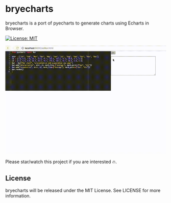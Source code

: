 # bryecharts

bryecharts is a port of pyecharts to generate charts using Echarts in Browser.

[![License: MIT](https://img.shields.io/badge/License-MIT-yellow.svg)](https://opensource.org/licenses/MIT)

![Preview](https://github.com/chfw/bryecharts/raw/master/demo.gif)

Please star/watch this project if you are interested :fire:.

## License

bryecharts will be released under the MIT License. See LICENSE for more information.


